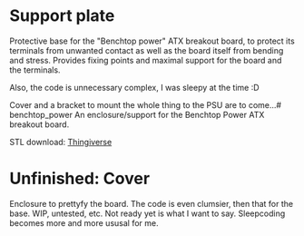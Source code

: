 # Support plate
Protective base for the "Benchtop power" ATX breakout board, to protect its terminals from unwanted contact as well as the board itself from bending and stress.
Provides fixing points and maximal support for the board and the terminals.

Also, the code is unnecessary complex, I was sleepy at the time :D

Cover and a bracket to mount the whole thing to the PSU are to come...# benchtop_power
An enclosure/support for the Benchtop Power ATX breakout board.

STL download: [Thingiverse](https://www.thingiverse.com/thing:3046510)

# Unfinished: Cover
Enclosure to prettyfy the board. The code is even clumsier, then that for the base. WIP, untested, etc. Not ready yet is what I want to say. Sleepcoding becomes more and more ususal for me.
